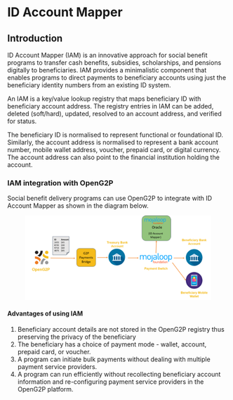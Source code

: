 # ID Account Mapper

## Introduction

ID Account Mapper (IAM) is an innovative approach for social benefit programs to transfer cash benefits, subsidies, scholarships, and pensions digitally to beneficiaries. IAM provides a minimalistic component that enables programs to direct payments to beneficiary accounts using just the beneficiary identity numbers from an existing ID system.&#x20;

An IAM is a key/value lookup registry that maps beneficiary ID with beneficiary account address. The registry entries in IAM can be added, deleted (soft/hard), updated, resolved to an account address, and verified for status.&#x20;

The beneficiary ID is normalised to represent functional or foundational ID. Similarly, the account address is normalised to represent a bank account number, mobile wallet address, voucher, prepaid card, or digital currency. The account address can also point to the financial institution holding the account.

### IAM integration with OpenG2P

Social benefit delivery programs can use OpenG2P to integrate with ID Account Mapper as shown in the diagram below.

<figure><img src="../.gitbook/assets/id-account-mapper (2).png" alt=""><figcaption></figcaption></figure>

#### Advantages of using IAM

1. Beneficiary account details are not stored in the OpenG2P registry thus preserving the privacy of the beneficiary
2. The beneficiary has a choice of payment mode - wallet, account, prepaid card, or voucher.
3. A program can initiate bulk payments without dealing with multiple payment service providers.
4. A program can run efficiently without recollecting beneficiary account information and re-configuring payment service providers in the OpenG2P platform.

